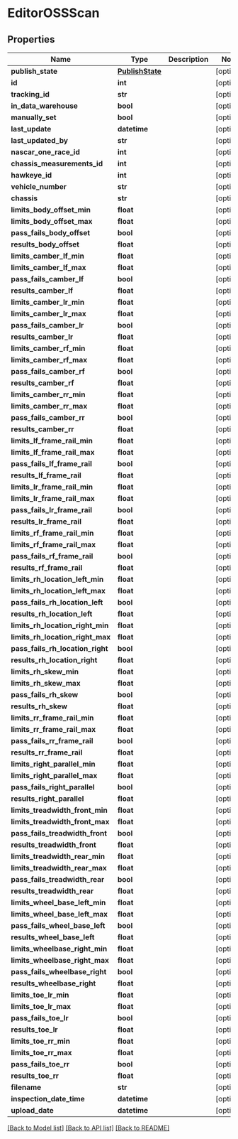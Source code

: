 # EditorOSSScan

## Properties
Name | Type | Description | Notes
------------ | ------------- | ------------- | -------------
**publish_state** | [**PublishState**](PublishState.md) |  | [optional] 
**id** | **int** |  | [optional] 
**tracking_id** | **str** |  | [optional] 
**in_data_warehouse** | **bool** |  | [optional] 
**manually_set** | **bool** |  | [optional] 
**last_update** | **datetime** |  | [optional] 
**last_updated_by** | **str** |  | [optional] 
**nascar_one_race_id** | **int** |  | [optional] 
**chassis_measurements_id** | **int** |  | [optional] 
**hawkeye_id** | **int** |  | [optional] 
**vehicle_number** | **str** |  | [optional] 
**chassis** | **str** |  | [optional] 
**limits_body_offset_min** | **float** |  | [optional] 
**limits_body_offset_max** | **float** |  | [optional] 
**pass_fails_body_offset** | **bool** |  | [optional] 
**results_body_offset** | **float** |  | [optional] 
**limits_camber_lf_min** | **float** |  | [optional] 
**limits_camber_lf_max** | **float** |  | [optional] 
**pass_fails_camber_lf** | **bool** |  | [optional] 
**results_camber_lf** | **float** |  | [optional] 
**limits_camber_lr_min** | **float** |  | [optional] 
**limits_camber_lr_max** | **float** |  | [optional] 
**pass_fails_camber_lr** | **bool** |  | [optional] 
**results_camber_lr** | **float** |  | [optional] 
**limits_camber_rf_min** | **float** |  | [optional] 
**limits_camber_rf_max** | **float** |  | [optional] 
**pass_fails_camber_rf** | **bool** |  | [optional] 
**results_camber_rf** | **float** |  | [optional] 
**limits_camber_rr_min** | **float** |  | [optional] 
**limits_camber_rr_max** | **float** |  | [optional] 
**pass_fails_camber_rr** | **bool** |  | [optional] 
**results_camber_rr** | **float** |  | [optional] 
**limits_lf_frame_rail_min** | **float** |  | [optional] 
**limits_lf_frame_rail_max** | **float** |  | [optional] 
**pass_fails_lf_frame_rail** | **bool** |  | [optional] 
**results_lf_frame_rail** | **float** |  | [optional] 
**limits_lr_frame_rail_min** | **float** |  | [optional] 
**limits_lr_frame_rail_max** | **float** |  | [optional] 
**pass_fails_lr_frame_rail** | **bool** |  | [optional] 
**results_lr_frame_rail** | **float** |  | [optional] 
**limits_rf_frame_rail_min** | **float** |  | [optional] 
**limits_rf_frame_rail_max** | **float** |  | [optional] 
**pass_fails_rf_frame_rail** | **bool** |  | [optional] 
**results_rf_frame_rail** | **float** |  | [optional] 
**limits_rh_location_left_min** | **float** |  | [optional] 
**limits_rh_location_left_max** | **float** |  | [optional] 
**pass_fails_rh_location_left** | **bool** |  | [optional] 
**results_rh_location_left** | **float** |  | [optional] 
**limits_rh_location_right_min** | **float** |  | [optional] 
**limits_rh_location_right_max** | **float** |  | [optional] 
**pass_fails_rh_location_right** | **bool** |  | [optional] 
**results_rh_location_right** | **float** |  | [optional] 
**limits_rh_skew_min** | **float** |  | [optional] 
**limits_rh_skew_max** | **float** |  | [optional] 
**pass_fails_rh_skew** | **bool** |  | [optional] 
**results_rh_skew** | **float** |  | [optional] 
**limits_rr_frame_rail_min** | **float** |  | [optional] 
**limits_rr_frame_rail_max** | **float** |  | [optional] 
**pass_fails_rr_frame_rail** | **bool** |  | [optional] 
**results_rr_frame_rail** | **float** |  | [optional] 
**limits_right_parallel_min** | **float** |  | [optional] 
**limits_right_parallel_max** | **float** |  | [optional] 
**pass_fails_right_parallel** | **bool** |  | [optional] 
**results_right_parallel** | **float** |  | [optional] 
**limits_treadwidth_front_min** | **float** |  | [optional] 
**limits_treadwidth_front_max** | **float** |  | [optional] 
**pass_fails_treadwidth_front** | **bool** |  | [optional] 
**results_treadwidth_front** | **float** |  | [optional] 
**limits_treadwidth_rear_min** | **float** |  | [optional] 
**limits_treadwidth_rear_max** | **float** |  | [optional] 
**pass_fails_treadwidth_rear** | **bool** |  | [optional] 
**results_treadwidth_rear** | **float** |  | [optional] 
**limits_wheel_base_left_min** | **float** |  | [optional] 
**limits_wheel_base_left_max** | **float** |  | [optional] 
**pass_fails_wheel_base_left** | **bool** |  | [optional] 
**results_wheel_base_left** | **float** |  | [optional] 
**limits_wheelbase_right_min** | **float** |  | [optional] 
**limits_wheelbase_right_max** | **float** |  | [optional] 
**pass_fails_wheelbase_right** | **bool** |  | [optional] 
**results_wheelbase_right** | **float** |  | [optional] 
**limits_toe_lr_min** | **float** |  | [optional] 
**limits_toe_lr_max** | **float** |  | [optional] 
**pass_fails_toe_lr** | **bool** |  | [optional] 
**results_toe_lr** | **float** |  | [optional] 
**limits_toe_rr_min** | **float** |  | [optional] 
**limits_toe_rr_max** | **float** |  | [optional] 
**pass_fails_toe_rr** | **bool** |  | [optional] 
**results_toe_rr** | **float** |  | [optional] 
**filename** | **str** |  | [optional] 
**inspection_date_time** | **datetime** |  | [optional] 
**upload_date** | **datetime** |  | [optional] 

[[Back to Model list]](../README.md#documentation-for-models) [[Back to API list]](../README.md#documentation-for-api-endpoints) [[Back to README]](../README.md)

